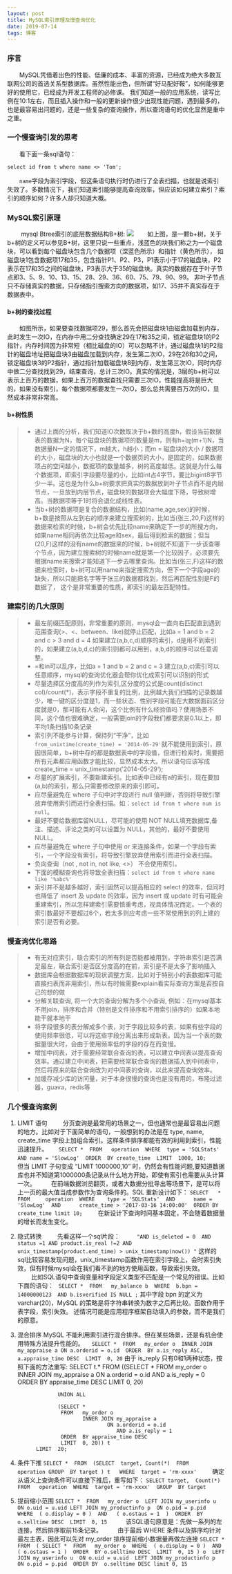 ```yaml
---
layout: post
title: MySQL索引原理及慢查询优化
date: 2019-07-14
tags: 博客   
---
```


### 序言
　　MySQL凭借着出色的性能、低廉的成本、丰富的资源，已经成为绝大多数互联网公司的首选关系型数据库。虽然性能出色，但所谓“好马配好鞍”，如何能够更好的使用它，已经成为开发工程师的必修课。
我们知道一般的应用系统，读写比例在10:1左右，而且插入操作和一般的更新操作很少出现性能问题，遇到最多的，也是最容易出问题的，还是一些复杂的查询操作，所以查询语句的优化显然是重中之重。


### 一个慢查询引发的思考
　　看下面一条sql语句：
```
select id from t where name <> 'Tom';
```
　　`name`字段为索引字段，但这条语句执行时仍进行了全表扫描，也就是说索引失效了。多数情况下，我们知道索引能够提高查询效率，但应该如何建立索引？索引的顺序如何？许多人却只知道大概。

### MySQL索引原理
　　 mysql Btree索引的底层数据结构B+树:
![](/images/posts/MysqlIndex/B1421855E63148649A14A2B06C46DC73.jpeg)
　　如上图，是一颗b+树，关于b+树的定义可以参见B+树，这里只说一些重点，浅蓝色的块我们称之为一个磁盘块，可以看到每个磁盘块包含几个数据项（深蓝色所示）和指针（黄色所示），
如磁盘块1包含数据项17和35，包含指针P1、P2、P3，P1表示小于17的磁盘块，P2表示在17和35之间的磁盘块，P3表示大于35的磁盘块。真实的数据存在于叶子节点即3、5、9、10、13、15、28、29、36、60、75、79、90、99。
非叶子节点只不存储真实的数据，只存储指引搜索方向的数据项，如17、35并不真实存在于数据表中。
 
#### b+树的查找过程
　　如图所示，如果要查找数据项29，那么首先会把磁盘块1由磁盘加载到内存，此时发生一次IO，在内存中用二分查找确定29在17和35之间，锁定磁盘块1的P2指针，内存时间因为非常短（相比磁盘的IO）可以忽略不计，通过磁盘块1的P2指针的磁盘地址把磁盘块3由磁盘加载到内存，发生第二次IO，29在26和30之间，锁定磁盘块3的P2指针，通过指针加载磁盘块8到内存，发生第三次IO，同时内存中做二分查找找到29，结束查询，总计三次IO。真实的情况是，3层的b+树可以表示上百万的数据，如果上百万的数据查找只需要三次IO，性能提高将是巨大的，如果没有索引，每个数据项都要发生一次IO，那么总共需要百万次的IO，显然成本非常非常高。   
 
#### b+树性质 
>* 通过上面的分析，我们知道IO次数取决于b+数的高度h，假设当前数据表的数据为N，每个磁盘块的数据项的数量是m，则有h=㏒(m+1)N，当数据量N一定的情况下，m越大，h越小；而m = 磁盘块的大小 / 数据项的大小，磁盘块的大小也就是一个数据页的大小，是固定的，如果数据项占的空间越小，数据项的数量越多，树的高度越低。这就是为什么每个数据项，即索引字段要尽量的小，比如int占4字节，要比bigint8字节少一半。这也是为什么b+树要求把真实的数据放到叶子节点而不是内层节点，一旦放到内层节点，磁盘块的数据项会大幅度下降，导致树增高。当数据项等于1时将会退化成线性表。
>* 当b+树的数据项是复合的数据结构，比如(name,age,sex)的时候，b+数是按照从左到右的顺序来建立搜索树的，比如当(张三,20,F)这样的数据来检索的时候，b+树会优先比较name来确定下一步的所搜方向，如果name相同再依次比较age和sex，最后得到检索的数据；但当(20,F)这样的没有name的数据来的时候，b+树就不知道下一步该查哪个节点，因为建立搜索树的时候name就是第一个比较因子，必须要先根据name来搜索才能知道下一步去哪里查询。比如当(张三,F)这样的数据来检索时，b+树可以用name来指定搜索方向，但下一个字段age的缺失，所以只能把名字等于张三的数据都找到，然后再匹配性别是F的数据了， 这个是非常重要的性质，即索引的最左匹配特性。    

### 建索引的几大原则
>*  最左前缀匹配原则，非常重要的原则，mysql会一直向右匹配直到遇到范围查询(>、<、between、like)就停止匹配，比如a = 1 and b = 2 and c > 3 and d = 4 如果建立(a,b,c,d)顺序的索引，d是用不到索引的，如果建立(a,b,d,c)的索引则都可以用到，a,b,d的顺序可以任意调整。
>*  =和in可以乱序，比如a = 1 and b = 2 and c = 3 建立(a,b,c)索引可以任意顺序，mysql的查询优化器会帮你优化成索引可以识别的形式
>*  尽量选择区分度高的列作为索引,区分度的公式是count(distinct col)/count(*)，表示字段不重复的比例，比例越大我们扫描的记录数越少，唯一键的区分度是1，而一些状态、性别字段可能在大数据面前区分度就是0，那可能有人会问，这个比例有什么经验值吗？使用场景不同，这个值也很难确定，一般需要join的字段我们都要求是0.1以上，即平均1条扫描10条记录
>*  索引列不能参与计算，保持列“干净”，比如 `from_unixtime(create_time) = '2014-05-29'`就不能使用到索引，原因很简单，b+树中存的都是数据表中的字段值，但进行检索时，需要把所有元素都应用函数才能比较，显然成本太大。所以语句应该写成create_time = unix_timestamp(’2014-05-29’);
>*  尽量的扩展索引，不要新建索引。比如表中已经有a的索引，现在要加(a,b)的索引，那么只需要修改原来的索引即可。
>*  应尽量避免在 where 子句中对字段进行 null 值判断，否则将导致引擎放弃使用索引而进行全表扫描。如：`select id from t where num is null`。
>*  最好不要给数据库留NULL，尽可能的使用 NOT NULL填充数据库,备注、描述、评论之类的可以设置为 NULL，其他的，最好不要使用NULL。
>*  应尽量避免在 where 子句中使用 or 来连接条件，如果一个字段有索引，一个字段没有索引，将导致引擎放弃使用索引而进行全表扫描。
>*  负向查询（not , not in, not like, <>） 不会使用索引。
>*  下面的模糊查询也将导致全表扫描：`select id from t where name like '%abc%'`
>*  索引并不是越多越好，索引固然可以提高相应的 select 的效率，但同时也降低了 insert 及 update 的效率，因为 insert 或 update 时有可能会重建索引，所以怎样建索引需要慎重考虑，视具体情况而定。一个表的索引数最好不要超过6个，若太多则应考虑一些不常使用到的列上建的索引是否有必要。

### 慢查询优化思路
>*  有无对应索引，联合索引的所有列是否能都被用到，字符串索引是否满足最左，联合索引是否区分度高的在前，索引是不是太多了影响插入
>*  数据库会根据数据库的现状调整方案，比如对于特别小的表数据库可能直接扫表而非用索引，所以有时候需要explain看实际查询方案是否按自己的想的做
>*  分解关联查询, 将一个大的查询分解为多个小查询, 例如：在mysql基本不用join，排序和合并（特别是文件排序和不用索引排序的）如果本地能干就本地干
>*  将字段很多的表分解成多个表，对于字段比较多的表，如果有些字段的使用频率很低，可以将这些字段分离出来形成新表。因为当一个表的数据量很大时，会由于使用频率低的字段的存在而变慢。
>*  增加中间表，对于需要经常联合查询的表，可以建立中间表以提高查询效率。通过建立中间表，把需要经常联合查询的数据插入到中间表中，然后将原来的联合查询改为对中间表的查询，以此来提高查询效率。
>*  加缓存减少库的访问量，对于本身很慢的查询也是没有用的，布隆过滤器，guava，redis等

### 几个慢查询案例
1. LIMIT 语句
　　 分页查询是最常用的场景之一，但也通常也是最容易出问题的地方。比如对于下面简单的语句，一般想到的办法是在 type, name, create_time 
字段上加组合索引。这样条件排序都能有效的利用到索引，性能迅速提升。
`	SELECT * 
	FROM   operation 
	WHERE  type = 'SQLStats' 
	       AND name = 'SlowLog' 
	ORDER  BY create_time 
	LIMIT  1000, 10;`
　　 但当 LIMIT 子句变成 “LIMIT 1000000,10” 时，仍然会有性能问题,要知道数据库也并不知道第1000000条记录从什么地方开始，即使有索引也需要从头计算一次。
　　 在前端数据浏览翻页，或者大数据分批导出等场景下，是可以将上一页的最大值当成参数作为查询条件的。SQL 重新设计如下：
	`SELECT   * 
	   FROM     operation 
	WHERE    type = 'SQLStats' 
	  AND      name = 'SlowLog' 
	  AND      create_time > '2017-03-16 14:00:00' 
	ORDER BY create_time limit 10;`
　　 在新设计下查询时间基本固定，不会随着数据量的增长而发生变化。
   
2. 隐式转换
　　 先看这样一个sql片段：
　　` "AND is_deleted = 0  AND status =1 AND product.is_real !=2 AND unix_timestamp(product.end_time) > unix_timestamp(now()) "`
	这样的sql比较容易发现问题，unix_timestamp函数作用在索引字段上，会时索引失效，但有时候mysql会在我们看不到的地方使用函数，导致索引失效。
　　 比如SQL语句中查询变量和字段定义类型不匹配是一个常见的错误。比如下面的语句：
		` SELECT * 
		 FROM   my_balance b 
		 WHERE  b.bpn = 14000000123 
		 AND b.isverified IS NULL ;`
   其中字段 bpn 的定义为 varchar(20)，MySQL 的策略是将字符串转换为数字之后再比较。函数作用于表字段，索引失效。
述情况可能是应用程序框架自动填入的参数，而不是我们的原意。

3. 混合排序
  MySQL 不能利用索引进行混合排序。但在某些场景，还是有机会使用特殊方法提升性能的。
`	SELECT * 
	FROM   my_order o 
	INNER JOIN my_appraise a ON a.orderid = o.id 
	ORDER  BY a.is_reply ASC, 
	          a.appraise_time DESC 
	LIMIT  0, 20 `
   由于 is_reply 只有0和1两种状态，按照下面的方法重写:
			SELECT t.* 
			   FROM   ((SELECT *
			             FROM   my_order o 
			                INNER JOIN my_appraise a 
			                        ON a.orderid = o.id 
			                           AND a.is_reply = 0 
			         ORDER  BY appraise_time DESC 
			         LIMIT  0, 20) 

			        UNION ALL 

			        (SELECT *
			         FROM   my_order o 
			                INNER JOIN my_appraise a 
			                        ON a.orderid = o.id 
			                           AND a.is_reply = 1 
			         ORDER  BY appraise_time DESC 
			         LIMIT  0, 20)) t    
			 LIMIT  20;

4. 条件下推
` SELECT * 
  FROM 
    (SELECT 
        target, Count(*) 
       FROM   operation
     GROUP  BY target
    ) t  
   WHERE 
    target = 'rm-xxxx' `
　　 确定从语义上查询条件可以直接下推后，重写如下：
`SELECT target, 
       Count(*) 
FROM   operation 
WHERE  target = 'rm-xxxx' 
GROUP  BY target`

5. 提前缩小范围
`SELECT * 
	FROM   my_order o 
	       LEFT JOIN my_userinfo u 
	              ON o.uid = u.uid
	       LEFT JOIN my_productinfo p 
	              ON o.pid = p.pid 
WHERE  ( o.display = 0 ) 
 AND   ( o.ostaus = 1  ) 
ORDER  BY o.selltime DESC 
LIMIT  0, 15 `
　　 该SQL语句原意是：先做一系列的左连接，然后排序取前15条记录。
　　 由于最后 WHERE 条件以及排序均针对最左主表，因此可以先对 my_order 排序提前缩小数据量再做左连接
`SELECT * 
FROM 
(
	SELECT * 
	FROM   my_order o 
	WHERE  ( o.display = 0 ) 
	       AND ( o.ostaus = 1 ) 
	ORDER  BY o.selltime DESC 
	LIMIT  0, 15
	) o 
     LEFT JOIN my_userinfo u 
              ON o.uid = u.uid 
     LEFT JOIN my_productinfo p 
              ON o.pid = p.pid 
ORDER BY  o.selltime DESC limit 0, 15`
